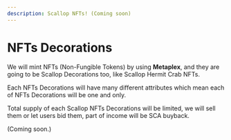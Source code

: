 ```yaml
---
description: Scallop NFTs! (Coming soon)
---
```


# NFTs Decorations

We will mint NFTs \(Non-Fungible Tokens\) by using **Metaplex**, and they are going to be Scallop Decorations too, like Scallop Hermit Crab NFTs.   
  
Each NFTs Decorations will have many different attributes which mean each of NFTs Decorations will be one and only.  
  
Total supply of each Scallop NFTs Decorations will be limited, we will sell them or let users bid them, part of income will be SCA buyback.  
  
\(Coming soon.\)





